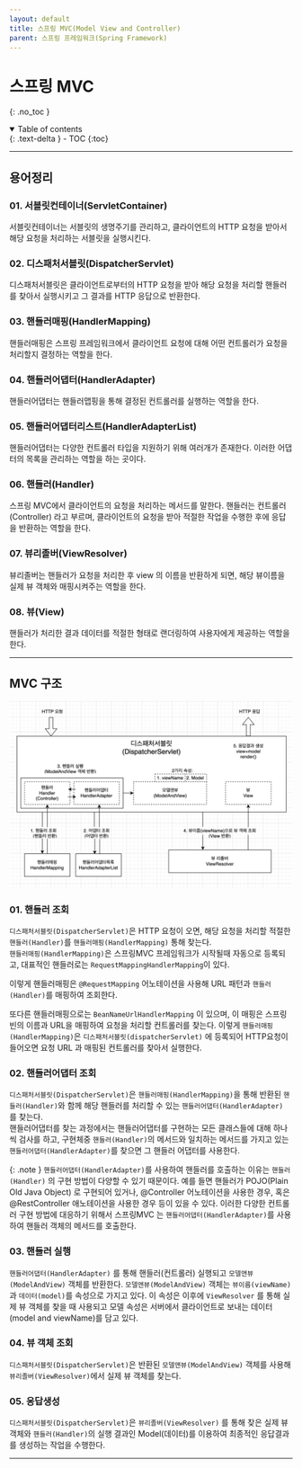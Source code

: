 ```yaml
---
layout: default
title: 스프링 MVC(Model View and Controller)
parent: 스프링 프레임워크(Spring Framework)
---
```


# 스프링 MVC
{: .no_toc }
<details open markdown="block">
  <summary>
    Table of contents
  </summary>
  {: .text-delta }
- TOC
{:toc}
</details>

---

## 용어정리

### 01. 서블릿컨테이너(ServletContainer)
서블릿컨테이너는 서블릿의 생명주기를 관리하고, 클라이언트의 HTTP 요청을 받아서 해당 요청을 처리하는 서블릿을 실행시킨다. 

### 02. 디스패처서블릿(DispatcherServlet)
디스패처서블릿은 클라이언트로부터의 HTTP 요청을 받아 해당 요청을 처리할 핸들러를 찾아서 실행시키고 그 결과를 HTTP 응답으로 반환한다.

### 03. 핸들러매핑(HandlerMapping)
핸들러매핑은 스프링 프레임워크에서 클라이언트 요청에 대해 어떤 컨트롤러가 요청을 처리할지 결정하는 역할을 한다. 

### 04. 핸들러어댑터(HandlerAdapter)
핸들러어댑터는 핸들러맵핑을 통해 결정된 컨트롤러를 실행하는 역할을 한다.

### 05. 핸들러어댑터리스트(HandlerAdapterList)
핸들러어댑터는 다양한 컨트롤러 타입을 지원하기 위해 여러개가 존재한다. 이러한 어댑터의 목록을 관리하는 역할을 하는 곳이다.

### 06. 핸들러(Handler)
스프링 MVC에서 클라이언트의 요청을 처리하는 메서드를 말한다. 핸들러는 컨트롤러(Controller) 라고 부르며, 클라이언트의 요청을 받아 적절한 작업을 수행한 후에 응답을 반환하는 역할을 한다.

### 07. 뷰리졸버(ViewResolver)
뷰리졸버는 핸들러가 요청을 처리한 후 view 의 이름을 반환하게 되면, 해당 뷰이름을 실제 뷰 객체와 매핑시켜주는 역할을 한다.

### 08. 뷰(View)
핸들러가 처리한 결과 데이터를 적절한 형태로 랜더링하여 사용자에게 제공하는 역할을 한다.

---

## MVC 구조
![spring-mvc-structure.png](..%2F..%2Fstatic%2Fspring-mvc-structure.png)
### 01. 핸들러 조회
`디스패처서블릿(DispatcherServlet)`은 HTTP 요청이 오면, 해당 요청을 처리할 적절한 `핸들러(Handler)`를 `핸들러매핑(HandlerMapping)` 통해 찾는다.  
`핸들러매핑(HandlerMapping)`은 스프링MVC 프레임워크가 시작될때 자동으로 등록되고, 대표적인 핸들러로는 `RequestMappingHandlerMapping`이 있다.  

이렇게 핸들러매핑은 `@RequestMapping` 어노테이션을 사용해 URL 패턴과 `핸들러(Handler)`를 매핑하여 조회한다.  

또다른 핸들러매핑으로는 `BeanNameUrlHandlerMapping` 이 있으며, 이 매핑은 스프링 빈의 이름과 URL을 매핑하여 요청을 처리할 컨트롤러를 찾는다.
이렇게 `핸들러매핑(HandlerMapping)`은 `디스패처서블릿(dispatcherServlet)` 에 등록되어 HTTP요청이 들어오면 요청 URL 과 매핑된 컨트롤러를 찾아서 실행한다.

### 02. 핸들러어댑터 조회

`디스패처서블릿(DispatcherServlet)`은 `핸들러매핑(HandlerMapping)`을 통해 반환된 `핸들러(Handler)`와 함께 해당 핸들러를 처리할 수 있는 `핸들러어댑터(HandlerAdapter)` 를 찾는다.  
핸들러어댑터를 찾는 과정에서는 핸들러어댑터를 구현하는 모든 클래스들에 대해 하나씩 검사를 하고, 구현체중 `핸들러(Handler)`의 메서드와 일치하는 메서드를 가지고 있는 `핸들러어댑터(HandlerAdapter)`를 찾으면 그 핸들러 어댑터를 사용한다.

{: .note }
`핸들러어댑터(HandlerAdapter)`를 사용하여 핸들러를 호출하는 이유는 `핸들러(Handler)` 의 구현 방법이 다양할 수 있기 때문이다. 예를 들면 핸들러가 POJO(Plain Old Java Object) 로 구현되어 있거나, @Controller 어노테이션을 사용한 경우, 혹은 @RestController 애노테이션을 사용한 경우 등이 있을 수 있다. 이러한 다양한 컨트롤러 구현 방법에 대응하기 위해서 스프링MVC 는 `핸들러어댑터(HandlerAdapter)`를 사용하여 핸들러 객체의 메서드를 호출한다.


### 03. 핸들러 실행 
`핸들러어댑터(HandlerAdapter)` 를 통해 핸들러(컨트롤러) 실행되고 `모델앤뷰(ModelAndView)` 객체를 반환한다.
`모델앤뷰(ModelAndView)` 객체는 `뷰이름(viewName)` 과 `데이터(model)`를 속성으로 가지고 있다. 이 속성은 이후에 `ViewResolver` 를 통해 실제 뷰 객체를 찾을 때 사용되고 모델 속성은 서버에서 클라이언트로 보내는 데이터(model and viewName)를 담고 있다.

### 04. 뷰 객체 조회
`디스패처서블릿(DispatcherServlet)`은 반환된 `모델앤뷰(ModelAndView)` 객체를 사용해 `뷰리졸버(ViewResolver)`에서 실제 뷰 객체를 찾는다.

### 05. 응답생성
`디스패처서블릿(DispatcherServlet)`은 `뷰리졸버(ViewResolver)` 를 통해 찾은 실제 뷰 객체와 `핸들러(Handler)`의 실행 결과인 Model(데이터)를 이용하여 최종적인 응답결과를 생성하는 작업을 수행한다.

---

